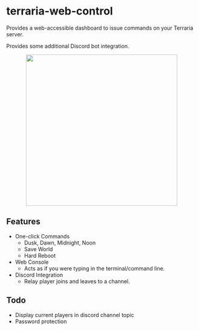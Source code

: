# terraria-web-control
Provides a web-accessible dashboard to issue commands on your Terraria server.

Provides some additional Discord bot integration.

<p align="center">
  <img width=400 src="https://i.imgur.com/o6eBOiS.png">
</p>

## Features
- One-click Commands
  - Dusk, Dawn, Midnight, Noon
  - Save World
  - Hard Reboot
- Web Console
  - Acts as if you were typing in the terminal/command line.
- Discord Integration
  - Relay player joins and leaves to a channel.

## Todo
- Display current players in discord channel topic
- Password protection
